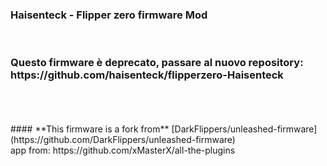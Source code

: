 </a>
<h3>Haisenteck - Flipper zero firmware Mod</h3><br>
<h3>Questo firmware è deprecato, passare al nuovo repository: https://github.com/haisenteck/flipperzero-Haisenteck</h3><br>
<br>
<br>
#### **This firmware is a fork from** [DarkFlippers/unleashed-firmware](https://github.com/DarkFlippers/unleashed-firmware)<br>
app from: https://github.com/xMasterX/all-the-plugins
<br>
